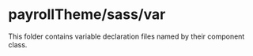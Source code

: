 # payrollTheme/sass/var

This folder contains variable declaration files named by their component class.
